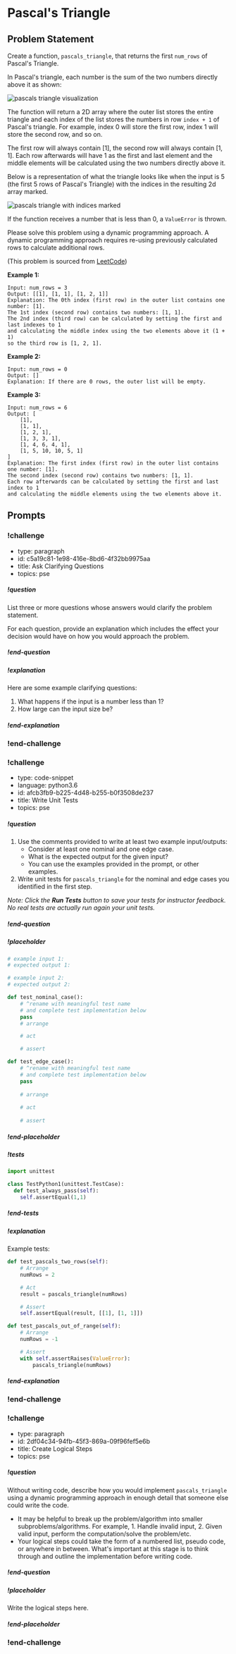 # Pascal's Triangle

## Problem Statement

Create a function, `pascals_triangle`, that returns the first `num_rows` of Pascal's Triangle. 

In Pascal's triangle, each number is the sum of the two numbers directly above it as shown:

![pascals triangle visualization](../images/pascal-triangle-animated.gif)

The function will return a 2D array where the outer list stores the entire triangle and each index of the list stores the numbers in row `index + 1` of Pascal's triangle. For example, index 0 will store the first row, index 1 will store the second row, and so on. 

The first row will always contain [1], the second row will always contain [1, 1]. Each row afterwards will have 1 as the first and last element and the middle elements will be calculated using the two numbers directly above it.

Below is a representation of what the triangle looks like when the input is 5 (the first 5 rows of Pascal's Triangle) with the indices in the resulting 2d array marked.

![pascals triangle with indices marked](../images/pascals-triangle-full-with-indices.png)

If the function receives a number that is less than 0, a `ValueError` is thrown.

Please solve this problem using a dynamic programming approach. A dynamic programming approach requires re-using previously calculated rows to calculate additional rows.

(This problem is sourced from [LeetCode](https://leetcode.com/problems/pascals-triangle/description/))

**Example 1:**

```
Input: num_rows = 3
Output: [[1], [1, 1], [1, 2, 1]]
Explanation: The 0th index (first row) in the outer list contains one number: [1]. 
The 1st index (second row) contains two numbers: [1, 1]. 
The 2nd index (third row) can be calculated by setting the first and last indexes to 1 
and calculating the middle index using the two elements above it (1 + 1) 
so the third row is [1, 2, 1].
```

**Example 2:**
```
Input: num_rows = 0
Output: []
Explanation: If there are 0 rows, the outer list will be empty.
```

**Example 3:**
```
Input: num_rows = 6
Output: [
    [1], 
    [1, 1], 
    [1, 2, 1], 
    [1, 3, 3, 1], 
    [1, 4, 6, 4, 1], 
    [1, 5, 10, 10, 5, 1]
]
Explanation: The first index (first row) in the outer list contains one number: [1].
The second index (second row) contains two numbers: [1, 1]. 
Each row afterwards can be calculated by setting the first and last index to 1 
and calculating the middle elements using the two elements above it.
```

## Prompts

<!-- Question 1 -->
<!-- prettier-ignore-start -->
### !challenge
* type: paragraph
* id: c5a19c81-1e98-416e-8bd6-4f32bb9975aa
* title: Ask Clarifying Questions
* topics: pse
##### !question

List three or more questions whose answers would clarify the problem statement.

For each question, provide an explanation which includes the effect your decision would have on how you would approach the problem.

##### !end-question

##### !explanation

Here are some example clarifying questions:

1. What happens if the input is a number less than 1?
2. How large can the input size be?

##### !end-explanation

### !end-challenge
<!-- prettier-ignore-end -->

<!-- Question 2 -->
<!-- prettier-ignore-start -->

### !challenge
* type: code-snippet
* language: python3.6
* id: afcb3fb9-b225-4d48-b255-b0f3508de237
* title: Write Unit Tests
* topics: pse
##### !question

1. Use the comments provided to write at least two example input/outputs:
    * Consider at least one nominal and one edge case.
    * What is the expected output for the given input?
    * You can use the examples provided in the prompt, or other examples.
2. Write unit tests for `pascals_triangle` for the nominal and edge cases you identified in the first step.

*Note: Click the **Run Tests** button to save your tests for instructor feedback. No real tests are actually run again your unit tests.*

##### !end-question
##### !placeholder

```py
# example input 1:
# expected output 1:

# example input 2:
# expected output 2:

def test_nominal_case():
    # ^rename with meaningful test name
    # and complete test implementation below
    pass
    # arrange

    # act

    # assert

def test_edge_case():
    # ^rename with meaningful test name
    # and complete test implementation below
    pass
    
    # arrange
    
    # act
    
    # assert
```
##### !end-placeholder

##### !tests

```py
import unittest

class TestPython1(unittest.TestCase):
  def test_always_pass(self):
    self.assertEqual(1,1)
```

##### !end-tests
##### !explanation 

Example tests:

```python
def test_pascals_two_rows(self):
    # Arrange
    numRows = 2

    # Act
    result = pascals_triangle(numRows)

    # Assert
    self.assertEqual(result, [[1], [1, 1]])

def test_pascals_out_of_range(self):
    # Arrange
    numRows = -1

    # Assert
    with self.assertRaises(ValueError):
        pascals_triangle(numRows)
```

##### !end-explanation
### !end-challenge
<!-- prettier-ignore-end -->

<!-- Question 3 -->
<!-- prettier-ignore-start -->
### !challenge
* type: paragraph
* id: 2df04c34-94fb-45f3-869a-09f96fef5e6b
* title: Create Logical Steps
* topics: pse
##### !question

Without writing code, describe how you would implement `pascals_triangle` using a dynamic programming approach in enough detail that someone else could write the code. 
* It may be helpful to break up the problem/algorithm into smaller subproblems/algorithms. For example, 1. Handle invalid input, 2. Given valid input, perform the computation/solve the problem/etc.
* Your logical steps could take the form of a numbered list, pseudo code, or anywhere in between. What's important at this stage is to think through and outline the implementation before writing code.

##### !end-question

##### !placeholder

Write the logical steps here.

##### !end-placeholder

### !end-challenge
<!-- prettier-ignore-end -->
